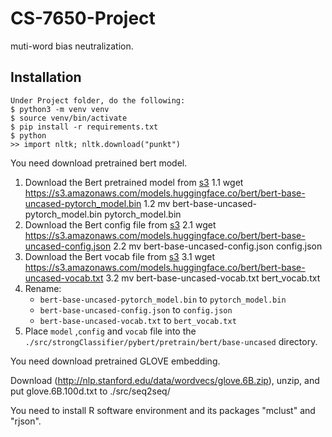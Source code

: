 # CS-7650-Project
muti-word bias neutralization.

## Installation

```
Under Project folder, do the following:
$ python3 -m venv venv
$ source venv/bin/activate
$ pip install -r requirements.txt
$ python
>> import nltk; nltk.download("punkt")

```
You need download pretrained bert model.

1. Download the Bert pretrained model from [s3](https://s3.amazonaws.com/models.huggingface.co/bert/bert-base-uncased-pytorch_model.bin)
1.1 wget https://s3.amazonaws.com/models.huggingface.co/bert/bert-base-uncased-pytorch_model.bin
1.2 mv bert-base-uncased-pytorch_model.bin pytorch_model.bin
2. Download the Bert config file from [s3](https://s3.amazonaws.com/models.huggingface.co/bert/bert-base-uncased-config.json)
2.1 wget https://s3.amazonaws.com/models.huggingface.co/bert/bert-base-uncased-config.json
2.2 mv bert-base-uncased-config.json config.json
3. Download the Bert vocab file from [s3](https://s3.amazonaws.com/models.huggingface.co/bert/bert-base-uncased-vocab.txt)
3.1 wget https://s3.amazonaws.com/models.huggingface.co/bert/bert-base-uncased-vocab.txt
3.2 mv bert-base-uncased-vocab.txt bert_vocab.txt
4. Rename:
    - `bert-base-uncased-pytorch_model.bin` to `pytorch_model.bin`
    - `bert-base-uncased-config.json` to `config.json`
    - `bert-base-uncased-vocab.txt` to `bert_vocab.txt`
5. Place `model` ,`config` and `vocab` file into  the `./src/strongClassifier/pybert/pretrain/bert/base-uncased` directory.

You need download pretrained GLOVE embedding.

Download (http://nlp.stanford.edu/data/wordvecs/glove.6B.zip), unzip, and put glove.6B.100d.txt to ./src/seq2seq/

You need to install R software environment and its packages "mclust" and "rjson".


